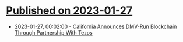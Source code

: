 # [Published on 2023-01-27](index.md)

* [2023-01-27, 00:02:00](https://slashdot.org/story/23/01/26/226244/california-announces-dmv-run-blockchain-through-partnership-with-tezos?utm_source=rss1.0mainlinkanon&utm_medium=feed) - [California Announces DMV-Run Blockchain Through Partnership With Tezos](https://slashdot.org/story/23/01/26/226244/california-announces-dmv-run-blockchain-through-partnership-with-tezos?utm_source=rss1.0mainlinkanon&utm_medium=feed)
